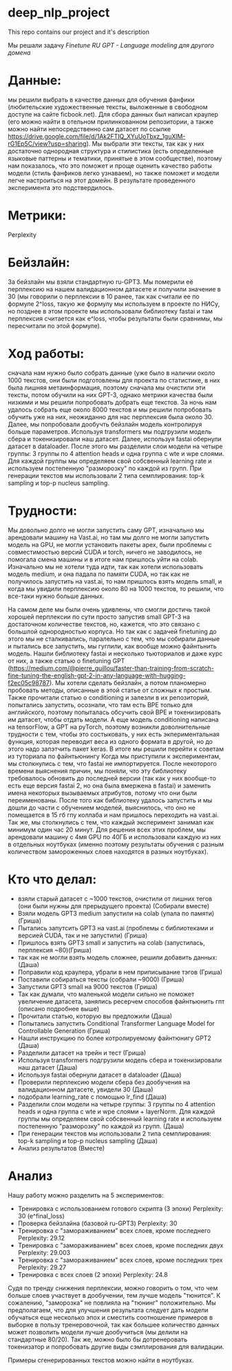 # deep_nlp_project
This repo contains our project and it's description

Мы решали задачу  *Finetune RU GPT - Language modeling для другого домена*

# Данные: 
мы решили выбрать в качестве данных для обучения фанфики (любительские художественные тексты, выложенные в свободном доступе на сайте ficbook.net). Для сбора данных был написал краулер (его можно найти в отельном прилинкованном репозитории, а также можно найти непосредственно сам датасет по ссылке https://drive.google.com/file/d/1Ak2FTIQ_XYuUoTbxz_1guXlM-rG1Ep5C/view?usp=sharing). Мы выбрали эти тексты, так как у них достаточно однородная структура и стилистика (есть определенные языковые паттерны и тематики, принятые в этом сообществе), поэтому нам показалось, что это поможет и проще оценить качество работы модели (стиль фанфиков легко узнаваем), но также поможет и модели легче настроиться на этот домейн. В результате проведенного эксперимента это подствердилось. 

# Метрики: 
Perplexity

# Бейзлайн: 
За бейзлайн мы взяли стандартную ru-GPT3. Мы померили её перплексию на нашем валидационном датасете и получили значение в 30 (мы говорили о перплексии в 10 ранее, так как считали ее по формуле 2^loss, такую же формулу мы используем в проекте по НИСу, но позднее в этом проекте мы использовали библиотеку fastai и там перплексия считается как e^loss, чтобы результаты были сравнимы, мы пересчитали по этой формуле).


# Ход работы: 
сначала нам нужно было собрать данные (уже было в наличии около 1000 текстов, они были подготовлены для проекта по статистике, в них была лишняя метаинформация, поэтому сначала мы очистили эти тексты, потом обучили на них GPT-3, однако метрики качества были низкими и мы решили попробовать добрать еще текстов. За ночь нам удалось собрать еще около 8000 текстов и мы решили попробовать обучить уже на них, неожиданно для нас перплексия была около 30. Далее, мы попробовали дообучть бейзлайн модель контролируя больше параметров. Используя transformers мы подгрузили модель сбера и токенизировали наш датасет. Далее, используя fastai обернули датасет в dataloader. После этого мы разделили слои модели на четыре группы: 3 группы по 4 attention heads и одна группа с wte и wpe слоями. Для каждой группы мы определяем свой собсвенный learning rate и используем постепенную "разморозку" по каждой из групп. При генерации текстов мы использовали 2 типа семплирования: top-k sampling и top-p nucleus sampling. 

# Трудности: 
Мы довольно долго не могли запустить саму GPT, изначально мы арендовали машину на Vast.ai, но там мы долго не могли запустить модель на GPU, не могли установить пакеты apex, были проблемы с совместимостью версий CUDA и torch, ничего не заводилось, не помогала смена машины и в итоге нам пришлось уйти на colab. Изначально мы не хотели туда идти, так как хотели использовать модель medium, и она падала по памяти CUDA, но так как не получилось запустить на vast.ai, то нам пришлось взять модель small, и когда мы увидили перплексию около 80 на 1000 текстов, то решили, что все-таки нужно больше данных. 

На самом деле мы были очень удивлены, что смогли достичь такой хорошей перплексии по сути просто запустив small GPT-3 на достаточном количестве текстов, но, кажется, что это связано с большлой однородностью корпуса. Но так как с задачей finetuning до этого мы не сталкивались, паралельно с тем, что мы собирали данные и пытались все запустить, мы гуглили, как вообще можно файнтьнить модель. Нашли библиотеку fastai и несколько тьюториалов и даже курс от них, а также статью о finetuning GPT (https://medium.com/@pierre_guillou/faster-than-training-from-scratch-fine-tuning-the-english-gpt-2-in-any-language-with-hugging-f2ec05c98787). Мы хотели сделать бейзлайн, а потом планомерно пробовать методы, описанные в этой статье от сложных к простым.
Также прочитали статью о conditioning и залезли в их репозиторий, попытались запустить, осознали, что там есть BPE только для английского, поэтому попыталась обсучить свой BPE и токенизировать им датасет, чтобы отдать модели. А еще модель conditioning написана на tensorFlow, а GPT на pyTorch, поэтому возникли доволнительные трудности с тем, чтобы это состыковать, у них есть экпериментальная функция, которая переводит веса из одного формата в другой, но до этого надо запэтчить пакет keras. В итоге мы решили перейти к советам из туториала по файнтьюнингу
Когда мы приступили к экспериментам, мы столкнулись с тем, что fastai не импортируется. После некоторого времени выяснения причин, мы поняли, что эту библиотеку требовалось обновить до последней версии (так как у них вообще-то есть еще версия fastai 2, но она была вмержена в fastai) и заменить имена некоторых вызываемых атрибутов, потому что они были переименованы. После того как библиотеку удалось запустить и мы дошли до части с обучением моделей, выяснилось, что оно не помещается в 15 гб гпу коллаба и нам пришлось переходить на vast.ai. Так же, мы столкнулись с тем, что каждый эксперимент занимал как минимум один час 20 минут. Для решения  всех этих проблем, мы арендовали машину с 4мя GPU по 40ГБ и использовали каждую из них в отдельных ноутбуках (именно поэтому результаты обучения с разным количеством замороженных слоев находятся в разных ноутбуках). 

# Кто что делал: 
- взяли старый датасет с ~1000 текстов, очистили от лишних тегов (они были нужны для прерыдущего проекта) (Собирали вместе)
- Взяли модель GPT3 medium запустили на colab (упала по памяти) (Гриша)
- Пытались запутсить GPT3 на vast.ai (проблемы с библиотеками и версией CUDA, так и не запустили) (Гриша)
- Пришлось взять GPT3 small и запустить на colab (запустилась, перплексия ~80)(Гриша)
- так как не могли взять модель сложнее, решили добавить данных: (Даша)
- Поправили код краулера, убрали в нем приписывание тэгов (Гриша)
- Поставили собираться тексты (собрали ~9000) (Гриша)
- Запустили GPT3 small на 9000 текстов (Гриша)
- Так как думали, что маленькой модели сильно не поможет увеличение датасета, занялись ресерчем способов файнтьюнить гпт (описано подробнее выше)
- Прочитали статью, которую вы предложили (Даша)
- Попытались запустить Conditional Transformer Language Model for Controllable Generation (Гриша)
- Нашли инструкцию по более котролируемому файнтюнигу GPT2 (Даша)
- Разделили датасет на трейн и тест (Гриша)
- Используя transformers подгрузили модель сбера и токенизировали наш датасет (Даша)
- Используя fastai обернули датасет в dataloader (Даша)
- Проверили перплексию модели сбера без дообучения на валидационном датасете, увидели 30 (Даша)
- подобрали learning_rate с помощью lr_find (Даша)
- Разделили слои модели на четыре группы: 3 группы по 4 attention heads и одна группа с wte и wpe слоями + layerNorm. Для каждой группы мы определяем свой собсвенный learning rate и используем постепенную "разморозку" по каждой из групп. (Даша)
- При генерации текстов мы использовали 2 типа семплирования: top-k sampling и top-p nucleus sampling (Даша)
- Анализ результатов (Вместе)

# Анализ

Нашу работу можно разделить на 5 экспериментов:
- Тренировка с использованием готового скрипта (3 эпохи) Perplexity: 30 (e^final_loss)
- Проверка бейзлайна (базовой ru-GPT3) Perplexity: 30
- Тренировка с "замораживанием" всех слоев, кроме последнего Perplexity: 29.12
- Тренировка с "замораживанием" всех слоев, кроме последних двух Perplexity: 29.003
- Тренировка с "замораживанием" всех слоев, кроме последних трех Perplexity: 29.27
- Тренировка с всех слоев (2 эпохи) Perplexity: 24.8

Судя по тренду снижения перплексии, можно говорить о том, что чем больше слоев участвует в дообучении, тем лучше модель "тюнится". К сожалению, "заморозка" не повлияла на "тюнинг" положительно. Мы предполагаем, что для улучшения результата следует дать модели обучаться еще несколько эпох и сместить соотношение примеров в выборке в пользу тренеровочной, так как большее количество данных может позволить модели лучше дообучиться (мы делили на стандартные 80/20). Так же, можно было бы дотренеровать токенизатор и попробовать другие виды сэмплирования для валидации.

Примеры сгенерированных текстов можно найти в ноутбуках.
